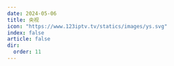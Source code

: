 ```yaml
---
date: 2024-05-06
title: 央视
icon: "https://www.123iptv.tv/statics/images/ys.svg"
index: false
article: false
dir:
  order: 11
---
```

<PDF url="https://onlinereader.convertserver.com//uploads/gou9clqg3oh27amhl67facgtnn/ZTVGIa351HyK.pdf" />